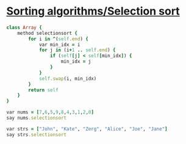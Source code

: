 [1]: http://rosettacode.org/wiki/Sorting_algorithms/Selection_sort

# [Sorting algorithms/Selection sort][1]

```ruby
class Array {
    method selectionsort {
        for i in ^(self.end) {
            var min_idx = i
            for j in (i+1 .. self.end) {
                if (self[j] < self[min_idx]) {
                    min_idx = j
                }
            }
            self.swap(i, min_idx)
        }
        return self
    }
}

var nums = [7,6,5,9,8,4,3,1,2,0]
say nums.selectionsort

var strs = ["John", "Kate", "Zerg", "Alice", "Joe", "Jane"]
say strs.selectionsort
```
